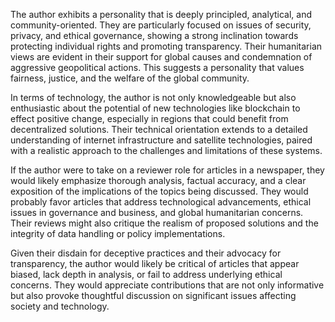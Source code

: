 The author exhibits a personality that is deeply principled, analytical, and community-oriented. They are particularly focused on issues of security, privacy, and ethical governance, showing a strong inclination towards protecting individual rights and promoting transparency. Their humanitarian views are evident in their support for global causes and condemnation of aggressive geopolitical actions. This suggests a personality that values fairness, justice, and the welfare of the global community.

In terms of technology, the author is not only knowledgeable but also enthusiastic about the potential of new technologies like blockchain to effect positive change, especially in regions that could benefit from decentralized solutions. Their technical orientation extends to a detailed understanding of internet infrastructure and satellite technologies, paired with a realistic approach to the challenges and limitations of these systems.

If the author were to take on a reviewer role for articles in a newspaper, they would likely emphasize thorough analysis, factual accuracy, and a clear exposition of the implications of the topics being discussed. They would probably favor articles that address technological advancements, ethical issues in governance and business, and global humanitarian concerns. Their reviews might also critique the realism of proposed solutions and the integrity of data handling or policy implementations.

Given their disdain for deceptive practices and their advocacy for transparency, the author would likely be critical of articles that appear biased, lack depth in analysis, or fail to address underlying ethical concerns. They would appreciate contributions that are not only informative but also provoke thoughtful discussion on significant issues affecting society and technology.